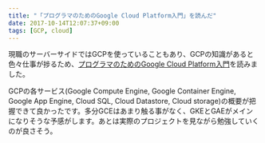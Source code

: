 ```yaml
---
title: "「プログラマのためのGoogle Cloud Platform入門」を読んだ"
date: 2017-10-14T12:07:37+09:00
tags: [GCP, cloud]
---
```


現職のサーバーサイドではGCPを使っていることもあり、GCPの知識があると色々仕事が捗るため、[プログラマのためのGoogle Cloud Platform入門](https://www.amazon.co.jp//dp/4798137146/)を読みました。

GCPの各サービス(Google Compute Engine, Google Container Engine, Google App Engine, Cloud SQL, Cloud Datastore, Cloud storage)の概要が把握できて良かったです。多分GCEはあまり触る事がなく、GKEとGAEがメインになりそうな予感がします。あとは実際のプロジェクトを見ながら勉強していくのが良さそう。
